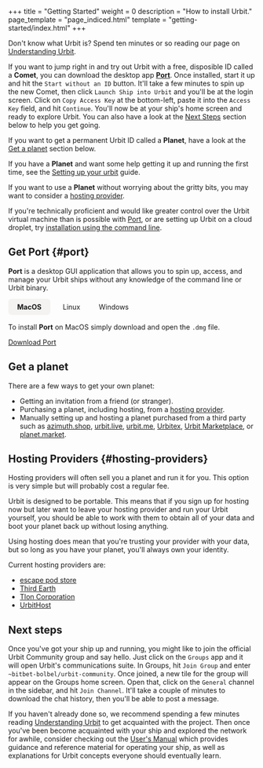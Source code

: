+++
title = "Getting Started"
weight = 0
description = "How to install Urbit."
page_template = "page_indiced.html"
template = "getting-started/index.html"
+++

Don't know what Urbit is? Spend ten minutes or so reading our page on
[Understanding Urbit](/understanding-urbit/).

If you want to jump right in and try out Urbit with a free, disposible ID called a **Comet**, you can download the desktop app [**Port**](#port). Once installed, start it up and hit the `Start without an ID` button. It'll take a few minutes to spin up the new Comet, then click `Launch Ship into Urbit` and you'll be at the login screen. Click on `Copy Access Key` at the bottom-left, paste it into the `Access Key` field, and hit `Continue`. You'll now be at your ship's home screen and ready to explore Urbit. You can also have a look at the [Next Steps](#next-steps) section below to help you get going.

If you want to get a permanent Urbit ID called a **Planet**, have a look at the [Get a planet](#get-a-planet) section below.

If you have a **Planet** and want some help getting it up and running the first time, see the [Setting up your urbit](/getting-started/planet) guide.

If you want to use a **Planet** without worrying about the gritty bits, you may want to consider a [hosting provider](#hosting-providers).

If you're technically proficient and would like greater control over the Urbit virtual machine than is possible with [Port](#port), or are setting up Urbit on a cloud droplet, try [installation using the command line](/getting-started/cli).

## Get Port {#port}

**Port** is a desktop GUI application that allows you to spin up, access, and manage your Urbit ships without any knowledge of the command line or Urbit binary.

<div id="port-os" class="os mv3">
  <input type="radio" id="port-macos" name="port-os" checked>
  <label for="port-macos">MacOS</label>
  <div class="tab">
    <p>To install <strong>Port</strong> on MacOS simply download and open the <code>.dmg</code> file.</p>
    <a href="https://github.com/urbit/port/releases/latest/download/Port.dmg" class="badge-sm bg-green-400 text-white" style="width: 12rem;">
      Download Port
    </a>
  </div>

  <input type="radio" id="port-linux" name="port-os">
  <label for="port-linux">Linux</label>
  <div class="tab">

We use `snap` so that **Port** can stay updated automatically. If you already have `snap` installed, simply run:

```sh
sudo snap install port
```

Or to install `snap` for your distribution, snapcraft provides [installation instructions](https://snapcraft.io/docs/installing-snapd).

  </div>

  <input type="radio" id="port-windows" name="port-os">
  <label for="port-windows">Windows</label>
  <div class="tab">
    <p>To install <strong>Port</strong> on Windows simply download and open the <code>.exe</code> file.</p>
    <a href="https://github.com/urbit/port/releases/latest/download/PortSetup.exe" class="badge-sm bg-green-400 text-white" style="width: 12rem;">
      Download Port
    </a>
    <p><small>
    Note: The Windows version is newly released and is not yet code signed so you will have to click through a prompt warning you about running it. If you simply click <code>more info</code> -> <code>run anyway</code> it will run.
    </small></p>
  </div>
</div>

<style>
  .os {
    display: flex;
    flex-wrap: wrap;
  }
  .os label {
    order: -1;
    padding: .5rem;
    min-width: 70px;
    text-align: center;
    cursor: pointer;
  }
  .os input[type="radio"] {
    display: none;
  }
  .os .tab {
    display: none;
    margin-top: 1rem;
    width: 100%;
    max-width: 100%;
  }
  .os .tab p:first-child {
    margin-top: 0;
  }
  .os .tab p:last-child {
    margin-bottom: 0;
  }
  .os input[type='radio']:checked + label {
    font-weight: bold;
    background-color: rgba(244,243,241,1);
    border-radius: 0.5em;
  }
  .os input[type='radio']:checked + label + .tab {
    display: block;
}
</style>

## Get a planet

There are a few ways to get your own planet:

- Getting an invitation from a friend (or stranger).
- Purchasing a planet, including hosting, from a [hosting provider](#hosting-providers).
- Manually setting up and hosting a planet purchased from a third party such as [azimuth.shop](https://azimuth.shop/), [urbit.live](https://urbit.live), [urbit.me](https://urbit.me), [Urbitex](https://urbitex.io), [Urbit Marketplace](https://urbitmarketplace.com/), or [planet.market](https://planet.market/).

## Hosting Providers {#hosting-providers}

Hosting providers will often sell you a planet and run it for you. This option is very simple but will probably cost a regular fee.

Urbit is designed to be portable. This means that if you sign up for hosting now but later want to leave your hosting provider and run your Urbit yourself, you should be able to work with them to obtain all of your data and boot your planet back up without losing anything.

Using hosting does mean that you're trusting your provider with your data, but so long as you have your planet, you'll always own your identity.

Current hosting providers are:

- [escape pod store](https://www.escapepod.store/)
- [Third Earth](https://third.earth/)
- [Tlon Corporation](https://tlon.io)
- [UrbitHost](https://urbithost.com)

## Next steps

Once you've got your ship up and running, you might like to join the official Urbit Community group and say hello. Just click on the `Groups` app and it will open Urbit's communications suite. In Groups, hit `Join Group` and enter `~bitbet-bolbel/urbit-community`. Once joined, a new tile for the group will appear on the Groups home screen. Open that, click on the `General` channel in the sidebar, and hit `Join Channel`. It'll take a couple of minutes to download the chat history, then you'll be able to post a message.

If you haven't already done so, we recommend spending a few minutes reading
[Understanding Urbit](/understanding-urbit) to get acquainted with the project.
Then once you've been become acquainted with your ship and explored the network
for awhile, consider checking out the [User's Manual](/using) which provides
guidance and reference material for operating your ship, as well as explanations
for Urbit concepts everyone should eventually learn.
